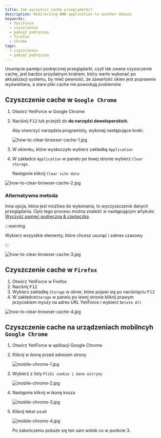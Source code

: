 ```yaml
---
title: Jak wyczyścić cache przeglądarki?
description: Redirecting WWW application to another domain
keywords:
  - YetiForce
  - czyszczenie
  - pamięć podręczna
  - firefox
  - chrome
tags:
  - czyszczenie
  - pamięć podręczna
---
```


Usunięcie pamięci podręcznej przeglądarki, czyli tak zwane czyszczenie cache, jest bardzo przydatnym krokiem, który warto wykonać po aktualizacji systemu, by mieć pewność, że zawartość okien jest poprawnie wyświetlana, a stare pliki cache nie powodują problemów.

## Czyszczenie cache w `Google Chrome`

1. Otwórz YetiForce w Google Chrome
2. Naciśnij <kbd>F12</kbd> lub przejdź do **do narzędzi deweloperskich.**

   Aby otworzyć narzędzia programisty, wykonaj następujące kroki:

   ![how-to-clear-browser-cache-1.jpg](how-to-clear-browser-cache-1.jpg)

3. W okienku, które wyskoczyło wybierz zakładkę `Application`
4. W zakładce `Application` w panelu po lewej stronie wybierz `Clear storage`.

   Następnie kliknij `Clear site data`

![how-to-clear-browser-cache-2.jpg](how-to-clear-browser-cache-2.jpg)

### Alternatywna metoda

Inna opcja, która jest możliwa do wykonania, to wyczyszczenie danych przeglądania. Opis tego procesu można znaleźć w następującym artykule: [Wyczyść pamięć podręczną & ciasteczka](https://support.google.com/accounts/answer/32050).

:::warning

Wybierz wszystkie elementy, które chcesz usunąć i zakres czasowy

:::

![how-to-clear-browser-cache-3.jpg](how-to-clear-browser-cache-3.jpg)

## Czyszczenie cache w `Firefox`

1. Otwórz YetiForce w Firefox
2. Naciśnij <kbd>F12</kbd>
3. Wybierz zakładkę `Storage` w oknie, które pojawi się po naciśnięciu <kbd>F12</kbd>
4. W zakładce`Storage` w panelu po lewej stronie kliknij prawym przyciskiem myszy na adres URL YetiForce i wybierz `Delete All`

![how-to-clear-browser-cache-4.jpg](how-to-clear-browser-cache-4.jpg)

## Czyszczenie cache na urządzeniach mobilncyh `Google Chrome`

1. Otwórz YetiForce w aplikacji Google Chrome
2. Kliknij w ikonę przed adresem strony

   ![mobile-chrome-1.jpg](mobile-chrome-1.jpg)

3. Wybierz z listy `Pliki cookie i dane witryny`

   ![mobile-chrome-2.jpg](mobile-chrome-2.jpg)

4. Następnie kliknij w ikonę kosza <kbd><i class="fa-solid fa-trash"></i></kbd>

   ![mobile-chrome-3.jpg](mobile-chrome-3.jpg)

5. Kliknij tekst <kbd>usuń</kbd>

   ![mobile-chrome-4.jpg](mobile-chrome-4.jpg)

   Po zakończeniu pokaże się ten sam widok co w punkcie 3.
